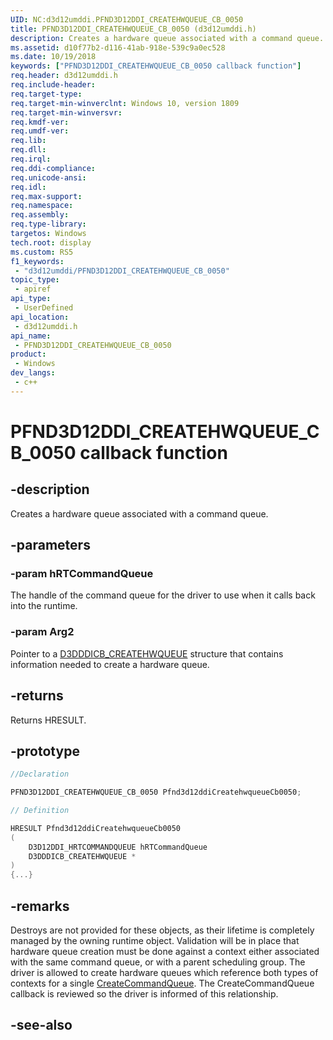 ```yaml
---
UID: NC:d3d12umddi.PFND3D12DDI_CREATEHWQUEUE_CB_0050
title: PFND3D12DDI_CREATEHWQUEUE_CB_0050 (d3d12umddi.h)
description: Creates a hardware queue associated with a command queue.
ms.assetid: d10f77b2-d116-41ab-918e-539c9a0ec528
ms.date: 10/19/2018
keywords: ["PFND3D12DDI_CREATEHWQUEUE_CB_0050 callback function"]
req.header: d3d12umddi.h
req.include-header: 
req.target-type: 
req.target-min-winverclnt: Windows 10, version 1809
req.target-min-winversvr: 
req.kmdf-ver: 
req.umdf-ver: 
req.lib: 
req.dll: 
req.irql: 
req.ddi-compliance: 
req.unicode-ansi: 
req.idl: 
req.max-support: 
req.namespace: 
req.assembly: 
req.type-library: 
targetos: Windows
tech.root: display
ms.custom: RS5
f1_keywords:
 - "d3d12umddi/PFND3D12DDI_CREATEHWQUEUE_CB_0050"
topic_type:
 - apiref
api_type:
 - UserDefined
api_location:
 - d3d12umddi.h
api_name:
 - PFND3D12DDI_CREATEHWQUEUE_CB_0050
product:
 - Windows
dev_langs:
 - c++
---
```


# PFND3D12DDI_CREATEHWQUEUE_CB_0050 callback function

## -description

Creates a hardware queue associated with a command queue.

## -parameters

### -param hRTCommandQueue

The handle of the command queue for the driver to use when it calls back into the runtime.

### -param Arg2

Pointer to a [D3DDDICB_CREATEHWQUEUE](../d3dumddi/ns-d3dumddi-_d3dddicb_createhwqueue.md) structure that contains information needed to create a hardware queue.

## -returns

Returns HRESULT.

## -prototype

```cpp
//Declaration

PFND3D12DDI_CREATEHWQUEUE_CB_0050 Pfnd3d12ddiCreatehwqueueCb0050; 

// Definition

HRESULT Pfnd3d12ddiCreatehwqueueCb0050 
(
	D3D12DDI_HRTCOMMANDQUEUE hRTCommandQueue
	D3DDDICB_CREATEHWQUEUE *
)
{...}

```

## -remarks

Destroys are not provided for these objects, as their lifetime is completely managed by the owning runtime object.
Validation will be in place that hardware queue creation must be done against a context either associated with the same command queue, or with a parent scheduling group. The driver is allowed to create hardware queues which reference both types of contexts for a single [CreateCommandQueue](nc-d3d12umddi-pfnd3d12ddi_createcommandqueue_0050.md). The CreateCommandQueue callback is reviewed so the driver is informed of this relationship.

## -see-also

